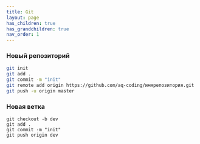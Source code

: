 ```yaml
---
title: Git
layout: page
has_children: true
has_grandchildren: true
nav_order: 1
---
```



### Новый репозиторий
```bash
git init  
git add .  
git commit -m "init"  
git remote add origin https://github.com/aq-coding/имярепозитория.git  
git push -u origin master
```
### Новая ветка
```
git checkout -b dev
git add .  
git commit -m "init"  
git push origin dev
```
